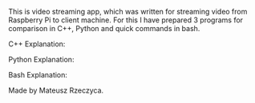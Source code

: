 This is video streaming app, which was written for streaming video from
Raspberry Pi to client machine. For this I have prepared 3 programs for
comparison in C++, Python and quick commands in bash.

C++ Explanation:

Python Explanation:

Bash Explanation:

Made by Mateusz Rzeczyca.
